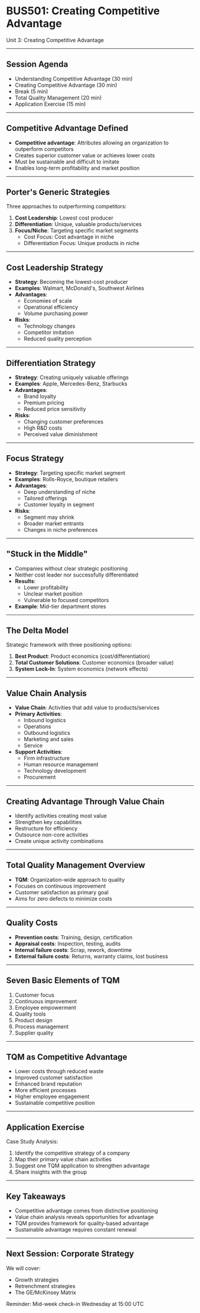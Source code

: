# BUS501: Creating Competitive Advantage
Unit 3: Creating Competitive Advantage

---

## Session Agenda

- Understanding Competitive Advantage (30 min)
- Creating Competitive Advantage (30 min)
- Break (5 min)
- Total Quality Management (20 min)
- Application Exercise (15 min)

---

## Competitive Advantage Defined

- **Competitive advantage**: Attributes allowing an organization to outperform competitors
- Creates superior customer value or achieves lower costs
- Must be sustainable and difficult to imitate
- Enables long-term profitability and market position

---

## Porter's Generic Strategies

Three approaches to outperforming competitors:

1. **Cost Leadership**: Lowest cost producer
2. **Differentiation**: Unique, valuable products/services
3. **Focus/Niche**: Targeting specific market segments
   - Cost Focus: Cost advantage in niche
   - Differentiation Focus: Unique products in niche

---

## Cost Leadership Strategy

- **Strategy**: Becoming the lowest-cost producer
- **Examples**: Walmart, McDonald's, Southwest Airlines
- **Advantages**:
  - Economies of scale
  - Operational efficiency
  - Volume purchasing power
- **Risks**:
  - Technology changes
  - Competitor imitation
  - Reduced quality perception

---

## Differentiation Strategy

- **Strategy**: Creating uniquely valuable offerings
- **Examples**: Apple, Mercedes-Benz, Starbucks
- **Advantages**:
  - Brand loyalty
  - Premium pricing
  - Reduced price sensitivity
- **Risks**:
  - Changing customer preferences
  - High R&D costs
  - Perceived value diminishment

---

## Focus Strategy

- **Strategy**: Targeting specific market segment
- **Examples**: Rolls-Royce, boutique retailers
- **Advantages**:
  - Deep understanding of niche
  - Tailored offerings
  - Customer loyalty in segment
- **Risks**:
  - Segment may shrink
  - Broader market entrants
  - Changes in niche preferences

---

## "Stuck in the Middle"

- Companies without clear strategic positioning
- Neither cost leader nor successfully differentiated
- **Results**:
  - Lower profitability
  - Unclear market position
  - Vulnerable to focused competitors
- **Example**: Mid-tier department stores

---

## The Delta Model

Strategic framework with three positioning options:

1. **Best Product**: Product economics (cost/differentiation)
2. **Total Customer Solutions**: Customer economics (broader value)
3. **System Lock-In**: System economics (network effects)

---

## Value Chain Analysis

- **Value Chain**: Activities that add value to products/services
- **Primary Activities**:
  - Inbound logistics
  - Operations
  - Outbound logistics
  - Marketing and sales
  - Service
- **Support Activities**:
  - Firm infrastructure
  - Human resource management
  - Technology development
  - Procurement

---

## Creating Advantage Through Value Chain

- Identify activities creating most value
- Strengthen key capabilities
- Restructure for efficiency
- Outsource non-core activities
- Create unique activity combinations

---

## Total Quality Management Overview

- **TQM**: Organization-wide approach to quality
- Focuses on continuous improvement
- Customer satisfaction as primary goal
- Aims for zero defects to minimize costs

---

## Quality Costs

- **Prevention costs**: Training, design, certification
- **Appraisal costs**: Inspection, testing, audits
- **Internal failure costs**: Scrap, rework, downtime
- **External failure costs**: Returns, warranty claims, lost business

---

## Seven Basic Elements of TQM

1. Customer focus
2. Continuous improvement
3. Employee empowerment
4. Quality tools
5. Product design
6. Process management
7. Supplier quality

---

## TQM as Competitive Advantage

- Lower costs through reduced waste
- Improved customer satisfaction
- Enhanced brand reputation
- More efficient processes
- Higher employee engagement
- Sustainable competitive position

---

## Application Exercise

Case Study Analysis:

1. Identify the competitive strategy of a company
2. Map their primary value chain activities
3. Suggest one TQM application to strengthen advantage
4. Share insights with the group

---

## Key Takeaways

- Competitive advantage comes from distinctive positioning
- Value chain analysis reveals opportunities for advantage
- TQM provides framework for quality-based advantage
- Sustainable advantage requires constant renewal

---

## Next Session: Corporate Strategy

We will cover:
- Growth strategies
- Retrenchment strategies
- The GE/McKinsey Matrix

Reminder: Mid-week check-in Wednesday at 15:00 UTC
